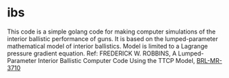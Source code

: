 # ibs

This code is a simple golang code for making computer simulations of the interior ballistic performance of guns. It is based on the lumped-parameter mathematical model of interior ballistics. Model is limited to a Lagrange pressure gradient equation.
Ref: FREDERICK W. ROBBINS, A Lumped-Parameter Interior Ballistic Computer Code Using the TTCP Model, [BRL-MR-3710](https://apps.dtic.mil/dtic/tr/fulltext/u2/a203295.pdf)

